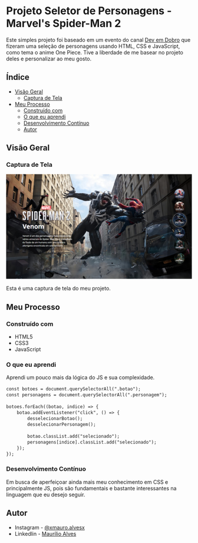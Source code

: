 # Projeto Seletor de Personagens - Marvel's Spider-Man 2

Este simples projeto foi baseado em um evento do canal [Dev em Dobro](https://www.youtube.com/c/devemdobro) que fizeram uma seleção de personagens usando HTML, CSS e JavaScript, como tema o anime One Piece. Tive a liberdade de me basear no projeto deles e personalizar ao meu gosto.

## Índice

- [Visão Geral](#Visão-Geral)
  - [Captura de Tela](#Captura-de-Tela)
- [Meu Processo](#Meu-Processo)
  - [Construído com](#Construído-com)
  - [O que eu aprendi](#O-que-eu-aprendi)
  - [Desenvolvimento Contínuo](#Desenvolvimento-Contínuo)
  - [Autor](#autor)

## Visão Geral

### Captura de Tela
![](/src/imagens/screenshot.png)

Esta é uma captura de tela do meu projeto.

## Meu Processo

### Construído com

- HTML5
- CSS3
- JavaScript

### O que eu aprendi

Aprendi um pouco mais da lógica do JS e sua complexidade. 

```JS
const botoes = document.querySelectorAll(".botao");
const personagens = document.querySelectorAll(".personagem");

botoes.forEach((botao, indice) => {
	botao.addEventListener("click", () => {
		desselecionarBotao();
		desselecionarPersonagem();

		botao.classList.add("selecionado");
		personagens[indice].classList.add("selecionado");
	});
});

```

### Desenvolvimento Contínuo

Em busca de aperfeiçoar ainda mais meu conhecimento em CSS e principalmente JS, pois são fundamentais e bastante interessantes na linguagem que eu desejo seguir.

## Autor

- Instagram - [@xmauro.alvesx](https://www.instagram.com/xmauro.alvesx/)
- Linkedlin - [Maurílio Alves](www.linkedin.com/in/maurílio-alves-889b641a1)
